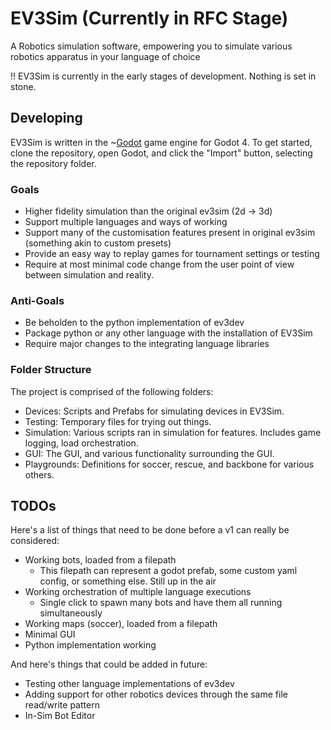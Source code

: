 # EV3Sim (Currently in RFC Stage)

A Robotics simulation software, empowering you to simulate various robotics apparatus in your language of choice

!! EV3Sim is currently in the early stages of development. Nothing is set in stone.

## Developing

EV3Sim is written in the ~[Godot](https://godotengine.org/article/godot-4-0-sets-sail/) game engine for Godot 4.
To get started, clone the repository, open Godot, and click the "Import" button, selecting the repository folder.

### Goals

* Higher fidelity simulation than the original ev3sim (2d -> 3d)
* Support multiple languages and ways of working
* Support many of the customisation features present in original ev3sim (something akin to custom presets)
* Provide an easy way to replay games for tournament settings or testing
* Require at most minimal code change from the user point of view between simulation and reality.

### Anti-Goals

* Be beholden to the python implementation of ev3dev
* Package python or any other language with the installation of EV3Sim
* Require major changes to the integrating language libraries

### Folder Structure

The project is comprised of the following folders:

* Devices: Scripts and Prefabs for simulating devices in EV3Sim.
* Testing: Temporary files for trying out things.
* Simulation: Various scripts ran in simulation for features. Includes game logging, load orchestration.
* GUI: The GUI, and various functionality surrounding the GUI.
* Playgrounds: Definitions for soccer, rescue, and backbone for various others.

## TODOs

Here's a list of things that need to be done before a v1 can really be considered:

* Working bots, loaded from a filepath
    * This filepath can represent a godot prefab, some custom yaml config, or something else. Still up in the air
* Working orchestration of multiple language executions
    * Single click to spawn many bots and have them all running simultaneously
* Working maps (soccer), loaded from a filepath
* Minimal GUI
* Python implementation working

And here's things that could be added in future:

* Testing other language implementations of ev3dev
* Adding support for other robotics devices through the same file read/write pattern
* In-Sim Bot Editor
